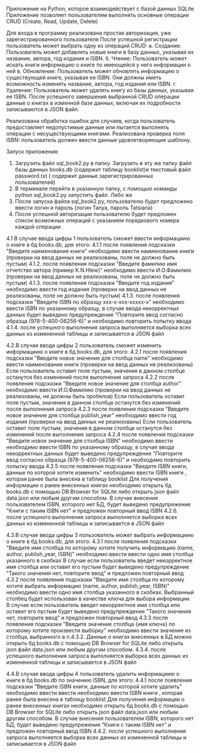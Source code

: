 Приложение на Python, которое взаимодействует с базой данных SQLite 
 Приложение позволяет пользователям выполнять основные операции CRUD (Create, Read, Update, Delete)
 
 Для входа в программу реализована простая авторизация, уже зарегистрированного пользователя
 После успешной регистрации пользователь может выбрать одну из операций CRUD:
 а. Создание: Пользователь может добавлять новые книги в базу данных, указывая их название, автора, год издания и ISBN.
 б. Чтение: Пользователь может  искать книги информацию о книге по имеющейся у него информации о ней
 в. Обновление: Пользователь может обновлять информацию о существующей книге, указывая ее ISBN. Они должны иметь возможность изменять название, автора, год издания или ISBN.
 г. Удаление: Пользователь может удалять книгу из базы данных, указывая ее ISBN.
 После успешного завершения выбранной CRUD операции данные о книгах  в изменной базе данных, включая их подробности записываются в JSON файл.
 
 Реализована обработка ошибок для случаев, когда пользователь предоставляет недопустимые данные или пытается выполнять операции с несуществующими книгами.
 Реализована проверка поля ISBN: пользователь должен ввести данные удовлетворяющие шаблону.

 
Запуск приложения:

1. Загрузить файл sql_book2.py  в папку. Загрузить в эту же папку файл базы данных books.db (содержит таблицу booklist)и текстовый файл password.txt ( содержит данные зарегистрированных пользователей)
2. В терминале перейти в  указанную папку, с помощью команды python sql_book2.py запустить файл. Либо же
3. После запуска файла sql_book2.py, пользователю будет предложено ввести логин и пароль (логин Tanya, пароль Tatsiana)
4. После успешной авторизации пользователю будет предложен список возможных операций с указанием порядкового номера каждой операции

4.1 В случае ввода цифры 1 пользователь сможет ввести информациию о книге в бд books.db, для этого:
	4.1.1  после появления подсказки "Введите наименование книги" необходимо ввести наименование книги (проверки на ввод данных не реализованы, поле не должно быть пустым)
	4.1.2. после появления подсказки "Введите  фамилию имя отчетство автора (пример K.N.Hlew)" необходимо ввести И.О.Фамилию (проверки на ввод данных не реализованы, поле не должно быть пустым)
	4.1.3. после появления подсказки "Введите год издания" необходимо ввести год издания (проверки на ввод данных не реализованы, поле не должно быть пустым)
	4.1.3. после появления подсказки "Введите ISBN по образцу xxx-x-xxx-xxxxx-x" необходимо ввести ISBN  по указанному образцу, в случае ввода некорректных данных будет
	выведено предупреждение "Повторите ввод согласно образца (978-5-400-06256-6)" и необходимо повторить попытку ввода
	4.1.4.  после успешного выполнения запроса выполняется выборка всех данных из измененной таблицы и записывается в JSON  файл

4.2.В случае ввода цифры 2 пользователь сможет изменить информациию о книге в бд books.db, для этого:
	4.2.1  после появления подсказки "Введите новое значение для столбца name" необходимо ввести  наименование книги (проверки на ввод данных не реализованы)
	Если пользователь оставит поле пустым, значения в данном столбце останутся без изменений после выполнения запроса
	4.2.2  после появления подсказки "Введите новое значение для столбца author" необходимо ввести  И.О.Фамилию (проверки на ввод данных не реализованы, не должны быть пробелов)
	Если пользователь оставит поле пустым, значения в данном столбце останутся без изменений после выполнения запроса
	4.2.3  после появления подсказки "Введите новое значение для столбца publish_year" необходимо ввести  год издания (проверки на ввод данных не реализованы)
	Если пользователь оставит поле пустым, значения в данном столбце останутся без изменений после выполнения запроса
	4.2.4  после появления подсказки "Введите новое значение для столбца ISBN" необходимо ввести  необходимо ввести ISBN  по указанному образцу,
	в случае ввода некорректных данных будет выведено предупреждение "Повторите ввод согласно образца (978-5-400-06256-6)" и необходимо повторить попытку ввода
	4.2.5  после появления подсказки "Введите ISBN книги, данные по которой хотите изменить"   необходимо ввести ISBN книги , которая ранее была внесена в  таблицу booklist
	Для получения информации о ранее внесенных книгах необходимо открыть бд books.db c помощью DB Browser for SQLite либо открыть json файл data.json  или любым другим способом.
	В случае внесения пользователем ISBN, которого нет БД, будет выведено предупрежение "Книги с таким ISBN нет"  и предложен повторный ввод ISBN
	4.2.6.  после успешного выполнения запроса выполняется выборка всех данных из измененной таблицы и записывается в JSON  файл
	

4.3.В случае ввода цифры 3 пользователь может выбрать  информациию о книге в бд books.db, для этого:
	4.3.1  после появления подсказки "Введите имя столбца по которому хотите получить информацию (name, author, publish_year, ISBN)" необходимо ввести  ввести  одно имя столбца указанного в скобках
	В случае если пользователь введет некорректное имя столбца или оставит его пустым будет выведено предупреждение "Такого значения нет, повторите ввод"  и предложен повторный ввод
	4.3.2  после появления подсказки "Введите имя столбца по которому хотите выбрать информацию (name, author, publish_year, ISBN)" необходимо ввести одно имя столбца указанного в скобках.
	Выбранный столбец будет использован в качестве ключа для выбора информации.
	В случае если пользователь введет некорректное имя столбца или оставит его пустым будет выведено предупреждение "Такого значения нет, повторите ввод"  и предложен повторный ввод
	4.3.3  после появления подсказки "Введите значение столбца {имя ключа} по которому хотите произвести выборку" необходимо ввести  значение из столбца, выбранного в п.4.3.2.
	Данные о книгах внесенных в БД можно открыть бд books.db c помощью DB Browser for SQLite либо открыть json файл data.json  или любым другим способом.
	4.3.4.  после успешного выполнения запроса выполняется выборка всех данных из измененной таблицы и записывается в JSON  файл

4.4.В случае ввода цифры 4 пользователь удалить  информациию о книге в бд books.db по значению ISBN, для этого:
	4.4.1  после появления подсказки "Введите ISBN книги, данные по которой хотите удалить" необходимо ввести  ввести  необходимо ввести ISBN книги , которая ранее была внесена в  таблицу booklist
	Для получения информации о ранее внесенных книгах необходимо открыть бд books.db c помощью DB Browser for SQLite либо открыть json файл data.json  или любым другим способом.
	В случае внесения пользователем ISBN, которого нет БД, будет выведено предупрежение "Книги с таким ISBN нет"  и предложен повторный ввод ISBN
	4.4.2.  после успешного выполнения запроса выполняется выборка всех данных из измененной таблицы и записывается в JSON  файл
	
	
